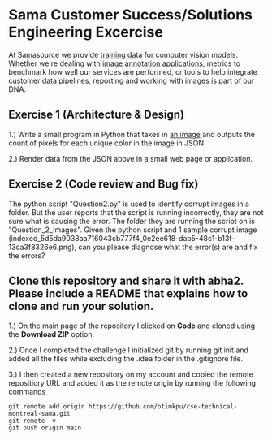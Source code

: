# Sama Customer Success/Solutions Engineering Excercise

At Samasource we provide [training data](https://www.samasource.com/blog/2017/12/18/what-is-training-data) for computer vision models.  Whether we're dealing with [image annotation applications](https://www.samasource.com/blog/2018/12/04/training-your-ai-in-3d), metrics to benchmark how well our services are performed, or tools to help integrate customer data pipelines, reporting and working  with images is part of our DNA.  

## Exercise 1  (Architecture & Design)

1.) Write a small program in Python that takes in [an image](https://github.com/Samasource/cse-technical-montreal/blob/main/Question1Images/sample-image.png) and outputs the count of pixels for each unique color in the image in JSON.
   
2.) Render data from the JSON above in a small web page or application. 


## Exercise 2 (Code review and Bug fix)

The python script "Question2.py" is used to identify corrupt images in a folder. But the user reports that the script is running incorrectly, they are not sure what is causing the error. The folder they are running the script on is "Question_2_Images".
Given the python script and 1 sample corrupt image (indexed_5d5da9038aa716043cb777f4_0e2ee618-dab5-48c1-b13f-13ca3f8326e6.png), can you please diagnose what the error(s) are and fix the errors? 


## Clone this repository and share it with abha2.  Please include a README that explains how to clone and run your solution.
1.) On the main page of the repository I clicked on **Code** and cloned using the **Download ZIP** option.

2.) Once I completed the challenge I initialized git by running git init and added all the files while excluding the .idea folder in the .gitignore file.

3.) I then created a new repository on my account and copied the remote repositiory URL and added it as the remote origin by running the following commands
```
git remote add origin https://github.com/otimkpu/cse-technical-montreal-sama.git
git remote -v
git push origin main
```
